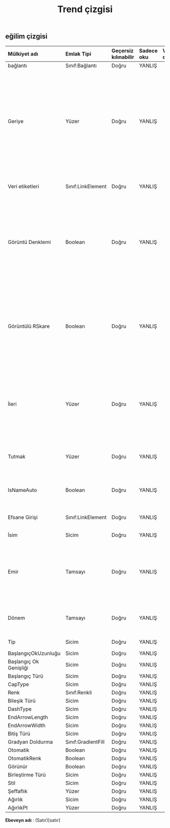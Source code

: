 ﻿---
title: Trend çizgisi
second_title: Aspose.Cells Cloud Documen
type: docs
url: /tr/specification/model/trendline/
description: "Aspose.Cells Bulut modeli spesifikasyonu: Trend çizgisi. Açma, oluşturma, düzenleme, bölme, birleştirme, karşılaştırma ve dönüştürme gibi özelliklerle Excel ve diğer elektronik tablo belgelerini zahmetsizce yönetin"
weight: 50
---
## **eğilim çizgisi**

 

| Mülkiyet adı| Emlak Tipi| Geçersiz kılınabilir| Sadece oku| Varsayılan değer| Tanım|
|:- |:- |:- |:- |:- |:- |
| bağlantı| Sınıf:Bağlantı| Doğru| YANLIŞ|||
| Geriye| Yüzer| Doğru| YANLIŞ|| Eğilim çizgisinin geriye doğru uzandığı dönemlerin (veya dağılım grafiğindeki birimlerin) sayısını döndürür veya ayarlar. Dönem sayısı sıfırdan büyük veya sıfıra eşit olmalıdır. Grafik türü sütun ise nokta sayısı 0 ile 0,5 arasında olmalıdır.|
| Veri etiketleri| Sınıf:LinkElement| Doğru| YANLIŞ|| Belirtilen seri için DataLabels nesnesini temsil eder.|
| Görüntü Denklemi| Boolean| Doğru| YANLIŞ|| Trend çizgisi denkleminin grafikte görüntülenip görüntülenmediğini temsil eder (R-kare değeriyle aynı veri etiketinde). Bu özelliği True olarak ayarlamak veri etiketlerini otomatik olarak açar.|
| Görüntülü RSkare| Boolean| Doğru| YANLIŞ||Trend çizgisinin R-kare değerinin grafikte görüntülenip görüntülenmediğini temsil eder (denklemle aynı veri etiketinde). Bu özelliği True olarak ayarlamak veri etiketlerini otomatik olarak açar.|
| İleri| Yüzer| Doğru| YANLIŞ|| Eğilim çizgisinin ileriye doğru uzattığı dönemlerin (veya dağılım grafiğindeki birimlerin) sayısını döndürür veya ayarlar. Dönem sayısı sıfırdan büyük veya sıfıra eşit olmalıdır.|
| Tutmak| Yüzer| Doğru| YANLIŞ|| Eğilim çizgisinin değer eksenini kestiği noktayı döndürür veya ayarlar.|
| IsNameAuto| Boolean| Doğru| YANLIŞ|| Microsoft Excel trend çizgisinin adını otomatik olarak belirlerse döndürür.|
| Efsane Girişi| Sınıf:LinkElement| Doğru| YANLIŞ|| Bu trend çizgisine göre efsane girişini alır|
| İsim| Sicim| Doğru| YANLIŞ|| Trend çizgisinin adını döndürür.|
| Emir| Tamsayı| Doğru| YANLIŞ|| Eğilim çizgisi türü Polinom olduğunda eğilim çizgisi sırasını (1'den büyük bir tam sayı) döndürür veya ayarlar. Sıralama 2 ile 6 arasında olmalıdır.|
| Dönem| Tamsayı| Doğru| YANLIŞ|| Hareketli ortalama eğilim çizgisinin periyodunu döndürür veya ayarlar.|
| Tip| Sicim| Doğru| YANLIŞ|| Eğilim çizgisi türünü döndürür.|
| BaşlangıçOkUzunluğu| Sicim| Doğru| YANLIŞ|||
| Başlangıç Ok Genişliği| Sicim| Doğru| YANLIŞ|||
| Başlangıç Türü| Sicim| Doğru| YANLIŞ|||
| CapType| Sicim| Doğru| YANLIŞ|||
| Renk| Sınıf:Renkli| Doğru| YANLIŞ|||
| Bileşik Türü| Sicim| Doğru| YANLIŞ|||
| DashType| Sicim| Doğru| YANLIŞ|||
| EndArrowLength| Sicim| Doğru| YANLIŞ|||
| EndArrowWidth| Sicim| Doğru| YANLIŞ|||
| Bitiş Türü| Sicim| Doğru| YANLIŞ|||
| Gradyan Doldurma| Sınıf:GradientFill| Doğru| YANLIŞ|||
| Otomatik| Boolean| Doğru| YANLIŞ|||
| OtomatikRenk| Boolean| Doğru| YANLIŞ|||
| Görünür| Boolean| Doğru| YANLIŞ|||
| Birleştirme Türü| Sicim| Doğru| YANLIŞ|||
| Stil| Sicim| Doğru| YANLIŞ|||
| Şeffaflık| Yüzer| Doğru| YANLIŞ|||
| Ağırlık| Sicim| Doğru| YANLIŞ|||
| AğırlıkPt| Yüzer| Doğru| YANLIŞ|||

**Ebeveyn adı** : (Satır)[satır]
